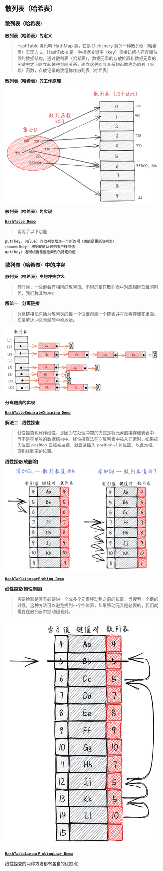 ## 散列表（哈希表）

### 散列表（哈希表）

**散列表（哈希表）的定义**

> HashTable 类也叫 HashMap 类，它是 Dictionary 类的一种散列表（哈希表）实现方式。HashTable 是一种根据关键字（key）直接访问内存存储位置的数据结构，通过散列表（哈希表），数据元素的存放位置和数据元素的关键字之间建立起某种对应关系，建立这种对应关系的函数称为散列（哈希）函数，存放记录的数组称作散列表（哈希表）

**散列表（哈希表）的工作原理**

![image](./assets/1.png)

**散列表（哈希表）的实现**

**[`HashTable Demo`](./hash-table.js)**

> 实现了以下功能

```
put(key, value) 向散列表增加一个新的项（也能是更新散列表）
remove(key) 根据键值从散列表中移除值
get(key) 返回根据键值检索到的特定的值
```

### 散列表（哈希表）中的冲突

**散列表（哈希表）中的冲突含义**

> 有时候，一些键会有相同的散列值。不同的值在散列表中对应相同位置的时候，我们称其为`冲突`

**解法一：分离链接**

> 分离链接法包括为散列表的每一个位置创建一个链表并将元素存储在里面。它是解决冲突的最简单的方法。

![image](./assets/2.png)

**分离链接的实现**

**[`HashTableSeparateChaining Demo`](./hash-table-separate-chaining.js)**

**解法二：线性探查**

> 线性探查也称作线性，是因为它处理冲突的方式是将元素直接存储到表中，而不是在单独的数据结构中。线性探查法在向散列表中插入元素时，如果插入位置 position 已经被占据，就尝试插入 position+1 的位置，以此类推，直到找到空的位置。

**线性探查(软删除)**
![image](./assets/3.png)

**[`HashTableLinearProbing Demo`](./hash-table-linear-probing.js)**

**线性探查(惰性删除)**

> 需要检验是否有必要讲一个或多个元素移动到之前的位置。当搜索一个键的时候，这种方法可以避免找到一个空位置，如果移动元素是必要的，我们就需要在散列表中挪动键值对。

![image](./assets/4.png)

**[`HashTableLinearProbingLazy Demo`](./hash-table-linear-probing-lazy.js)**

线性探查的两种方法都有各自的优缺点

